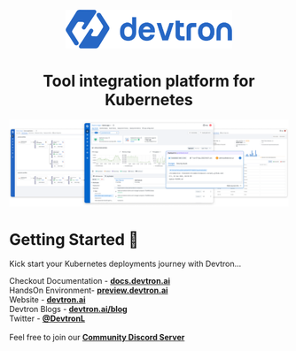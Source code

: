 <p align="center"><img width="300"  src="https://raw.githubusercontent.com/devtron-labs/.github/main/assets/devtron.png">
<h1 align= "center">Tool integration platform for Kubernetes</h1>
</p>
<img src="https://raw.githubusercontent.com/devtron-labs/.github/main/assets/devtron-feat-glance.png"></img>

<h1>Getting Started 🚀</h1>
<p>Kick start your Kubernetes deployments journey with Devtron...</p>


<p>Checkout Documentation -
<a href="https://docs.devtron.ai/" target="_blank"><strong>docs.devtron.ai</strong></a>
<br>
HandsOn Environment-
<a href="https://preview.devtron.ai/dashboard/" target="_blank"><strong>preview.devtron.ai</strong></a>
<br>
Website -
<a href="https://devtron.ai/" target="_blank"><strong>devtron.ai</strong></a>
<br>
Devtron Blogs -
<a href="https://devtron.ai/blog/" target="_blank"><strong>devtron.ai/blog</strong></a>
<br>
Twitter -
<a href="https://twitter.com/DevtronL" target="_blank"><strong>@DevtronL</strong></a>
<br>
<br>
Feel free to join our 
<a href="https://discord.gg/jsRG5qx2gp" target="_blank"><strong>Community Discord Server</strong></a>
<br>
</p>
